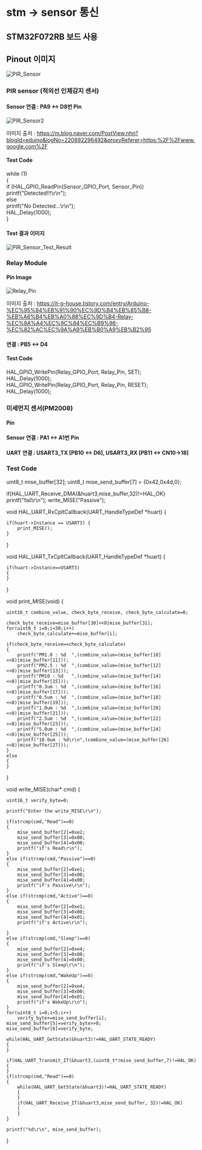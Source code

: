 # stm -> sensor 통신

## STM32F072RB 보드 사용
## Pinout 이미지
![PIR_Sensor](https://user-images.githubusercontent.com/50731733/103164399-2926f500-484e-11eb-9498-354f042f49ff.PNG)

### PIR sensor (적외선 인체감지 센서)
#### Sensor 연결 : PA9 <-> D8번 Pin
![PIR_Sensor2](https://user-images.githubusercontent.com/50731733/103165981-a14ae600-4861-11eb-9482-086d709e7ba1.PNG)

이미지 출처 : https://m.blog.naver.com/PostView.nhn?blogId=eduino&logNo=220892296492&proxyReferer=https:%2F%2Fwww.google.com%2F
#### Test Code
 while (1)  
  {  
	  if (HAL_GPIO_ReadPin(Sensor_GPIO_Port, Sensor_Pin))  
		  printf("Detected!!!\r\n");  
	  else  
		  printf("No Detected...\r\n");  
	  HAL_Delay(1000);  
  }  
#### Test 결과 이미지
![PIR_Sensor_Test_Result](https://user-images.githubusercontent.com/50731733/103164499-5aec8b80-484f-11eb-9f65-072e5b4a6eb0.PNG)

### Relay Module
#### Pin Image
![Relay_Pin](https://user-images.githubusercontent.com/50731733/103164553-55437580-4850-11eb-81c5-b911c175c90b.PNG)

이미지 출처 : https://it-g-house.tistory.com/entry/Arduino-%EC%95%84%EB%91%90%EC%9D%B4%EB%85%B8-%EB%A6%B4%EB%A0%88%EC%9D%B4-Relay-%EC%8A%A4%EC%9C%84%EC%B9%98-%EC%82%AC%EC%9A%A9%EB%B0%A9%EB%B2%95
#### 연결 : PB5 <-> D4
#### Test Code
HAL_GPIO_WritePin(Relay_GPIO_Port, Relay_Pin, SET);  
HAL_Delay(1000);  
HAL_GPIO_WritePin(Relay_GPIO_Port, Relay_Pin, RESET);  
HAL_Delay(1000);  

### 미세먼지 센서(PM2008)
#### Pin 
#### Sensor 연결 : PA1 <-> A1번 Pin
#### UART 연결 : USART3_TX [PB10 <-> D6], USART3_RX [PB11 <-> CN10->18]
### Test Code
  uint8_t mise_buffer[32];
  uint8_t mise_send_buffer[7] = {0x42,0x4d,0};
  
  if(HAL_UART_Receive_DMA(&huart3,mise_buffer,32)!=HAL_OK)
  	printf("fail\r\n");
  write_MISE("Passive");
  
  void HAL_UART_RxCpltCallback(UART_HandleTypeDef *huart) {
  
	if(huart->Instance == USART3) {
		print_MISE();
	}
  }
  
  void HAL_UART_TxCpltCallback(UART_HandleTypeDef *huart)
  {
  
	if(huart->Instance==USART3)
	{
	}
  }
  
  void print_MISE(void)
  {
  
	uint16_t combine_value, check_byte_receive, check_byte_calculate=0;

	check_byte_receive=mise_buffer[30]<<8|mise_buffer[31];
	for(uint8_t i=0;i<30;i++)
		check_byte_calculate+=mise_buffer[i];

	if(check_byte_receive==check_byte_calculate)
	{
		printf("PM1.0 : %d	",(combine_value=(mise_buffer[10]<<8)|mise_buffer[11]));
		printf("PM2.5 : %d	",(combine_value=(mise_buffer[12]<<8)|mise_buffer[13]));
		printf("PM10 : %d	",(combine_value=(mise_buffer[14]<<8)|mise_buffer[15]));
		printf("0.3um : %d	",(combine_value=(mise_buffer[16]<<8)|mise_buffer[17]));
		printf("0.5um : %d	",(combine_value=(mise_buffer[18]<<8)|mise_buffer[19]));
		printf("1.0um : %d	",(combine_value=(mise_buffer[20]<<8)|mise_buffer[21]));
		printf("2.5um : %d	",(combine_value=(mise_buffer[22]<<8)|mise_buffer[23]));
		printf("5.0um : %d	",(combine_value=(mise_buffer[24]<<8)|mise_buffer[25]));
		printf("10.0um : %d\r\n",(combine_value=(mise_buffer[26]<<8)|mise_buffer[27]));
	}
	else
	{
	}
  }
  
  void write_MISE(char* cmd)
  {
 
	uint16_t verify_byte=0;

	printf("Enter the write_MISE\r\n");

	if(strcmp(cmd,"Read")==0)
	{
		mise_send_buffer[2]=0xe2;
		mise_send_buffer[3]=0x00;
		mise_send_buffer[4]=0x00;
		printf("if's Read\r\n");
	}
	else if(strcmp(cmd,"Passive")==0)
	{
		mise_send_buffer[2]=0xe1;
		mise_send_buffer[3]=0x00;
		mise_send_buffer[4]=0x00;
		printf("if's Passive\r\n");
	}
	else if(strcmp(cmd,"Active")==0)
	{
		mise_send_buffer[2]=0xe1;
		mise_send_buffer[3]=0x00;
		mise_send_buffer[4]=0x01;
		printf("if's Active\r\n");

	}
	else if(strcmp(cmd,"Sleep")==0)
	{
		mise_send_buffer[2]=0xe4;
		mise_send_buffer[3]=0x00;
		mise_send_buffer[4]=0x00;
		printf("if's Sleep\r\n");
	}
	else if(strcmp(cmd,"WakeUp")==0)
	{
		mise_send_buffer[2]=0xe4;
		mise_send_buffer[3]=0x00;
		mise_send_buffer[4]=0x01;
		printf("if's WakeUp\r\n");
	}
	for(uint8_t i=0;i<5;i++)
		verify_byte+=mise_send_buffer[i];
	mise_send_buffer[5]=verify_byte>>8;
	mise_send_buffer[6]=verify_byte;

	while(HAL_UART_GetState(&huart3)!=HAL_UART_STATE_READY)
	{
	}

	if(HAL_UART_Transmit_IT(&huart3,(uint8_t*)mise_send_buffer,7)!=HAL_OK)
	{
	}
	if(strcmp(cmd,"Read")==0)
	{
		while(HAL_UART_GetState(&huart3)!=HAL_UART_STATE_READY)
		{
		}
		if(HAL_UART_Receive_IT(&huart3,mise_send_buffer, 32)!=HAL_OK)
		{
		}
	}

	printf("%d\r\n", mise_send_buffer);
  }
  

